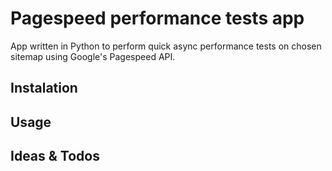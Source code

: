 # Pagespeed performance tests app

App written in Python to perform quick async performance tests on chosen sitemap using Google's Pagespeed API.

## Instalation

## Usage

## Ideas & Todos
